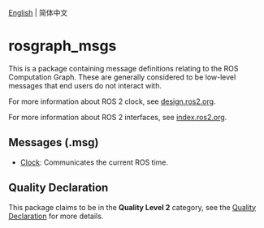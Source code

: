 [English](./README.md) | 简体中文

# rosgraph_msgs
This is a package containing message definitions relating to the ROS Computation Graph. These are generally considered to be low-level messages that end users do not interact with.

For more information about ROS 2 clock, see [design.ros2.org](https://design.ros2.org/articles/clock_and_time.html).

For more information about ROS 2 interfaces, see [index.ros2.org](https://index.ros.org/doc/ros2/Concepts/About-ROS-Interfaces/).

## Messages (.msg)
* [Clock](msg/Clock.msg): Communicates the current ROS time.

## Quality Declaration
This package claims to be in the **Quality Level 2** category, see the [Quality Declaration](QUALITY_DECLARATION.md) for more details.
